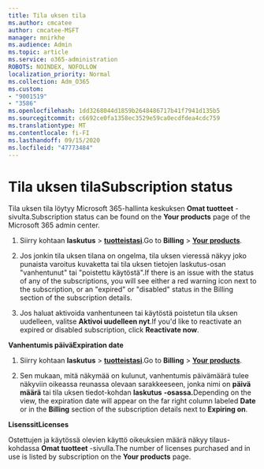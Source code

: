 ```yaml
---
title: Tila uksen tila
ms.author: cmcatee
author: cmcatee-MSFT
manager: mnirkhe
ms.audience: Admin
ms.topic: article
ms.service: o365-administration
ROBOTS: NOINDEX, NOFOLLOW
localization_priority: Normal
ms.collection: Adm_O365
ms.custom:
- "9001519"
- "3586"
ms.openlocfilehash: 1dd3268044d1859b2648486717b41f7941d135b5
ms.sourcegitcommit: c6692ce0fa1358ec3529e59ca0ecdfdea4cdc759
ms.translationtype: MT
ms.contentlocale: fi-FI
ms.lasthandoff: 09/15/2020
ms.locfileid: "47773484"
---
```

# <a name="subscription-status"></a><span data-ttu-id="5b245-102">Tila uksen tila</span><span class="sxs-lookup"><span data-stu-id="5b245-102">Subscription status</span></span>

<span data-ttu-id="5b245-103">Tila uksen tila löytyy Microsoft 365-hallinta keskuksen **Omat tuotteet** -sivulta.</span><span class="sxs-lookup"><span data-stu-id="5b245-103">Subscription status can be found on the **Your products** page of the Microsoft 365 admin center.</span></span>

1. <span data-ttu-id="5b245-104">Siirry kohtaan **laskutus**  >  **[tuotteistasi](https://go.microsoft.com/fwlink/p/?linkid=842054)**.</span><span class="sxs-lookup"><span data-stu-id="5b245-104">Go to **Billing** > **[Your products](https://go.microsoft.com/fwlink/p/?linkid=842054)**.</span></span>

2. <span data-ttu-id="5b245-105">Jos jonkin tila uksen tilana on ongelma, tila uksen vieressä näkyy joko punaista varoitus kuvaketta tai tila uksen tietojen laskutus-osan "vanhentunut" tai "poistettu käytöstä".</span><span class="sxs-lookup"><span data-stu-id="5b245-105">If there is an issue with the status of any of the subscriptions, you will see either a red warning icon next to the subscription, or an "expired" or "disabled" status in the Billing section of the subscription details.</span></span>

3. <span data-ttu-id="5b245-106">Jos haluat aktivoida vanhentuneen tai käytöstä poistetun tila uksen uudelleen, valitse **Aktivoi uudelleen nyt**.</span><span class="sxs-lookup"><span data-stu-id="5b245-106">If you'd like to reactivate an expired or disabled subscription, click **Reactivate now**.</span></span>

<span data-ttu-id="5b245-107">**Vanhentumis päivä**</span><span class="sxs-lookup"><span data-stu-id="5b245-107">**Expiration date**</span></span>

1. <span data-ttu-id="5b245-108">Siirry kohtaan **laskutus**  >  **[tuotteistasi](https://go.microsoft.com/fwlink/p/?linkid=842054)**.</span><span class="sxs-lookup"><span data-stu-id="5b245-108">Go to **Billing** > **[Your products](https://go.microsoft.com/fwlink/p/?linkid=842054)**.</span></span>

2. <span data-ttu-id="5b245-109">Sen mukaan, mitä näkymää on kulunut, vanhentumis päivämäärä tulee näkyviin oikeassa reunassa olevaan sarakkeeseen, jonka nimi on **päivä määrä** tai tila uksen tiedot-kohdan **laskutus** **-osassa.**</span><span class="sxs-lookup"><span data-stu-id="5b245-109">Depending on the view, the expiration date will appear on the far right column labeled **Date** or in the **Billing** section of the subscription details next to **Expiring on**.</span></span>

<span data-ttu-id="5b245-110">**Lisenssit**</span><span class="sxs-lookup"><span data-stu-id="5b245-110">**Licenses**</span></span>

<span data-ttu-id="5b245-111">Ostettujen ja käytössä olevien käyttö oikeuksien määrä näkyy tilaus-kohdassa **Omat tuotteet** -sivulla.</span><span class="sxs-lookup"><span data-stu-id="5b245-111">The number of licenses purchased and in use is listed by subscription on the **Your products** page.</span></span>

